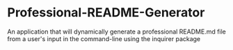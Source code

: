 # Professional-README-Generator
An application that will dynamically generate a professional README.md file from a user's input in the command-line using the inquirer package
